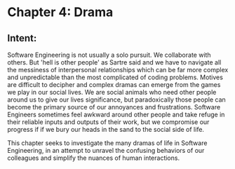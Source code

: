 # Chapter 4: Drama

## Intent:
Software Engineering is not usually a solo pursuit.  We collaborate with others.  But 'hell is other people' as Sartre said and we have to navigate all the messiness of interpersonal relationships which can be far more complex and unpredictable than the most complicated of coding problems.  Motives are difficult to decipher and complex dramas can emerge from the games we play in our social lives.  We are social animals who need other people around us to give our lives significance, but paradoxically those people can become the primary source of our annoyances and frustrations.  Software Engineers sometimes feel awkward around other people and take refuge in their reliable inputs and outputs of their work, but we compromise our progress if if we bury our heads in the sand to the social side of life.

This chapter seeks to investigate the many dramas of life in Software Engineering, in an attempt to unravel the confusing behaviors of our colleagues and simplify the nuances of human interactions.
